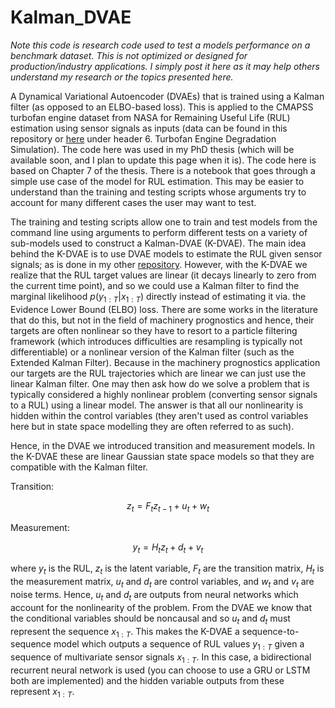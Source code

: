 # Kalman_DVAE

*Note this code is research code used to test a models performance on a benchmark dataset. This is not optimized or designed for production/industry applications. I simply post it here as it may help 
others understand my research or the topics presented here.* 

A Dynamical Variational Autoencoder (DVAEs) that is trained using a Kalman filter (as opposed to an ELBO-based loss). This is applied to the CMAPSS turbofan engine dataset from NASA for Remaining Useful Life (RUL) estimation using sensor signals as inputs
(data can be found in this repository or [here](https://www.nasa.gov/content/prognostics-center-of-excellence-data-set-repository) under header 6. Turbofan Engine Degradation Simulation). 
The code here was used in my PhD thesis (which will be available soon, and I plan to update this page when it is). The code here is based on Chapter 7 of the thesis. There is a notebook that goes through
a simple use case of the model for RUL estimation. This may be easier to understand than the training and testing scripts whose arguments try to account for many different cases the user may want to test.

The training and testing scripts allow one to train and test models from the command line using arguments to perform different tests on a variety of sub-models used to construct a Kalman-DVAE (K-DVAE). 
The main idea behind the K-DVAE is to use DVAE models to estimate the RUL given sensor signals; as is done in my other [repository](https://github.com/StarMarco/DVAE_torch). 
However, with the K-DVAE we realize that the RUL target values are linear (it decays linearly to zero from the current time point), and so we could use a Kalman filter to find the marginal likelihood
$p(y_{1:T}|x_{1:T})$ directly instead of estimating it via. the Evidence Lower Bound (ELBO) loss. There are some works in the literature that do this, but not in the field of machinery prognostics and 
hence, their targets are often nonlinear so they have to resort to a particle filtering framework (which introduces difficulties are resampling is typically not differentiable) or a nonlinear version 
of the Kalman filter (such as the Extended Kalman Filter). Because in the machinery prognostics application our targets are the RUL trajectories which are linear we can just use the linear Kalman filter. 
One may then ask how do we solve a problem that is typically considered a highly nonlinear problem (converting sensor signals to a RUL) using a linear model. The answer is that all our nonlinearity is 
hidden within the control variables (they aren't used as control variables here but in state space modelling they are often referred to as such). 

Hence, in the DVAE we introduced transition and measurement models. In the K-DVAE these are linear Gaussian state space models so that they are compatible with the Kalman filter. 

Transition: 

$$
z_t = F_t z_{t-1} + u_t + w_t
$$

Measurement:

$$
y_t = H_t z_t + d_t + v_t
$$

where $y_t$ is the RUL, $z_t$ is the latent variable, $F_t$ are the transition matrix, $H_t$ is the measurement matrix, $u_t$ and $d_t$ are control variables, and $w_t$ and $v_t$ are noise terms. 
Hence, $u_t$ and $d_t$ are outputs from neural networks which account for the nonlinearity of the problem. From the DVAE we know that the conditional variables should be noncausal and so $u_t$ and $d_t$
must represent the sequence $x_{1:T}$. This makes the K-DVAE a sequence-to-sequence model which outputs a sequence of RUL values $y_{1:T}$ given a sequence of multivariate sensor signals $x_{1:T}$. 
In this case, a bidirectional recurrent neural network is used (you can choose to use a GRU or LSTM both are implemented) and the hidden variable outputs from these represent $x_{1:T}$.  
